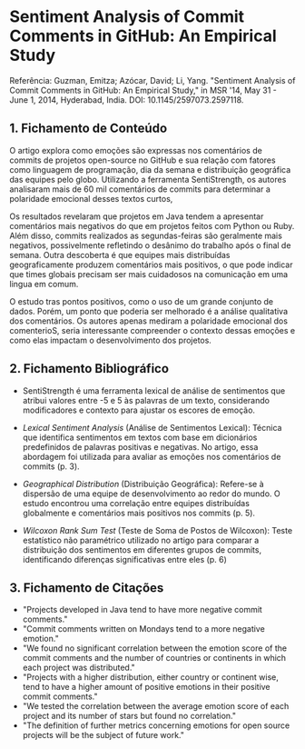 # Sentiment Analysis of Commit Comments in GitHub: An Empirical Study
Referência:
Guzman, Emitza; Azócar, David; Li, Yang. "Sentiment Analysis of Commit Comments in GitHub: An Empirical Study," in MSR '14, May 31 - June 1, 2014, Hyderabad, India. DOI: 10.1145/2597073.2597118.

## 1. Fichamento de Conteúdo
O artigo explora como emoções são expressas nos comentários de commits de projetos open-source no GitHub e sua relação com fatores como linguagem de programação, dia da semana e distribuição geográfica das equipes pelo globo. Utilizando a ferramenta SentiStrength, os autores analisaram mais de 60 mil comentários de commits para determinar a polaridade emocional desses textos curtos,

Os resultados revelaram que projetos em Java tendem a apresentar comentários mais negativos do que em projetos feitos com Python ou Ruby. Além disso, commits realizados as segundas-feiras são geralmente mais negativos, possivelmente refletindo o desânimo do trabalho após o final de semana. Outra descoberta é que equipes mais distribuídas geograficamente produzem comentários mais positivos, o que pode indicar que times globais precisam ser mais cuidadosos na comunicação em uma lingua em comum.

O estudo tras pontos positivos, como o uso de um grande conjunto de dados. Porém, um ponto que poderia ser melhorado é a análise qualitativa dos comentários. Os autores apenas mediram a polaridade emocional dos comenterioS, seria interessante compreender o contexto dessas emoções e como elas impactam o desenvolvimento dos projetos.

## 2. Fichamento Bibliográfico
* SentiStrength é uma ferramenta lexical de análise de sentimentos que atribui valores entre -5 e 5 às palavras de um texto, considerando modificadores e contexto para ajustar os escores de emoção.
  
* _Lexical Sentiment Analysis_ (Análise de Sentimentos Lexical): Técnica que identifica sentimentos em textos com base em dicionários predefinidos de palavras positivas e negativas. No artigo, essa abordagem foi utilizada para avaliar as emoções nos comentários de commits (p. 3)​.
  
* _Geographical Distribution_ (Distribuição Geográfica): Refere-se à dispersão de uma equipe de desenvolvimento ao redor do mundo. O estudo encontrou uma correlação entre equipes distribuídas globalmente e comentários mais positivos nos commits (p. 5)​.

* _Wilcoxon Rank Sum Test_ (Teste de Soma de Postos de Wilcoxon): Teste estatístico não paramétrico utilizado no artigo para comparar a distribuição dos sentimentos em diferentes grupos de commits, identificando diferenças significativas entre eles (p. 6)​


## 3. Fichamento de Citações
* "Projects developed in Java tend to have more negative commit comments." 
* "Commit comments written on Mondays tend to a more negative emotion." 
* "We found no significant correlation between the emotion score of the commit comments and the number of countries or continents in which each project was distributed." 
* "Projects with a higher distribution, either country or continent wise, tend to have a higher amount of positive emotions in their positive commit comments."
* "We tested the correlation between the average emotion score of each project and its number of stars but found no correlation." 
* "The definition of further metrics concerning emotions for open source projects will be the subject of future work."
